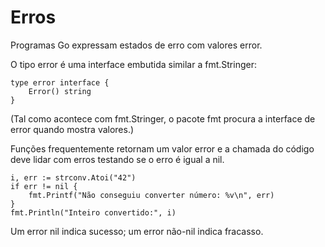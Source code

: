 # Erros

Programas Go expressam estados de erro com valores error.

O tipo error é uma interface embutida similar a fmt.Stringer:

```
type error interface {
    Error() string
}
```

(Tal como acontece com fmt.Stringer, o pacote fmt procura a interface de error quando mostra valores.)

Funções frequentemente retornam um valor error e a chamada do código deve lidar com erros testando se o erro é igual a nil.

```
i, err := strconv.Atoi("42")
if err != nil {
    fmt.Printf("Não conseguiu converter número: %v\n", err)
}
fmt.Println("Inteiro convertido:", i)
```

Um error nil indica sucesso; um error não-nil indica fracasso.

